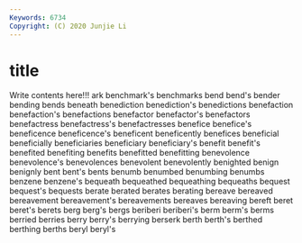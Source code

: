 ```yaml
---
Keywords: 6734
Copyright: (C) 2020 Junjie Li
---
```


# title

Write contents here!!!
ark 
benchmark's 
benchmarks 
bend 
bend's 
bender 
bending
bends 
beneath 
benediction 
benediction's 
benedictions 
benefaction 
benefaction's 
benefactions 
benefactor 
benefactor's
benefactors 
benefactress 
benefactress's 
benefactresses 
benefice 
benefice's 
beneficence 
beneficence's 
beneficent 
beneficently
benefices 
beneficial 
beneficially 
beneficiaries 
beneficiary 
beneficiary's 
benefit 
benefit's 
benefited 
benefiting
benefits 
benefitted 
benefitting 
benevolence 
benevolence's 
benevolences 
benevolent 
benevolently 
benighted 
benign
benignly 
bent 
bent's 
bents 
benumb 
benumbed 
benumbing 
benumbs 
benzene 
benzene's
bequeath 
bequeathed 
bequeathing 
bequeaths 
bequest 
bequest's 
bequests 
berate 
berated 
berates
berating 
bereave 
bereaved 
bereavement 
bereavement's 
bereavements 
bereaves 
bereaving 
bereft 
beret
beret's 
berets 
berg 
berg's 
bergs 
beriberi 
beriberi's 
berm 
berm's 
berms
berried 
berries 
berry 
berry's 
berrying 
berserk 
berth 
berth's 
berthed 
berthing
berths 
beryl 
beryl's 
